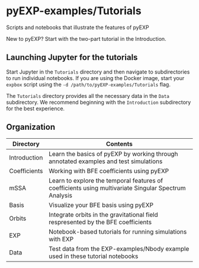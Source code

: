 # pyEXP-examples/Tutorials

Scripts and notebooks that illustrate the features of pyEXP

New to pyEXP? Start with the two-part tutorial in the Introduction.

## Launching Jupyter for the tutorials

Start Jupyter in the `Tutorials` directory and then navigate to
subdirectories to run individual notebooks. If you are using the
Docker image, start your `expbox` script using the `-d
/path/to/pyEXP-examples/Tutorials` flag.

The `Tutorials` directory provides all the necessary data in the
`Data` subdirectory.  We recommend beginning with the `Introduction`
subdirectory for the best experience.

## Organization

| Directory    | Contents |
| ---          | ---      |
| Introduction | Learn the basics of pyEXP by working through annotated examples and test simulations |
| Coefficients | Working with BFE coefficients using pyEXP |
| mSSA         | Learn to explore the temporal features of coefficients using multivariate Singular Spectrum Analysis |
| Basis        | Visualize your BFE basis using pyEXP |
| Orbits       | Integrate orbits in the gravitational field respresented by the BFE coefficients |
| EXP          | Notebook-based tutorials for running simulations with EXP |
| Data         | Test data from the EXP-examples/Nbody example used in these tutorial notebooks |

